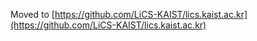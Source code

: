 Moved to [https://github.com/LiCS-KAIST/lics.kaist.ac.kr](https://github.com/LiCS-KAIST/lics.kaist.ac.kr)
